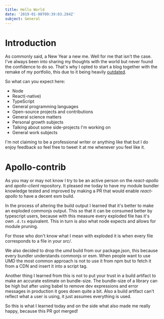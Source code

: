 ```yaml
---
title: Hello World
date: '2019-01-08T09:39:03.284Z'
subject: General
---
```


# Introduction

As commonly said, a New Year a new me. Well for me that isn't the case. I've always
been into sharing my thoughts with the world but never found the confidence to do so.
That's why I opted to start a blog together with the remake of my portfolio, this due
to it being heavily [outdated](https://jovidecroock.github.io).

So what can you expect here:

- Node
- React(-native)
- TypeScript
- General programming languages
- Open-source projects and contributions
- General science matters
- Personal growth subjects
- Talking about some side-projects I'm working on
- General work subjects

I'm not claiming to be a professional writer or anything like that but I do enjoy
feedback so feel free to tweet it at me whenever you feel like it.

# Apollo-contrib

As you may or may not know I try to be an active person on the _react-apollo_ and
_apollo-client_ repository. It pleased me today to have my module bundler knowledge
tested and improved by making a PR that would enable _react-apollo_ to have a decent
esm build.

In the process of altering the build output I learned that it's better to make an
exploded commonjs output. This so that it can be consumed better by typescript users,
because with this measure every exploded file has it's own `.d.ts` equivalent.
This in turn is also what node expects and allows for module pruning.

For those who don't know what I mean with exploded it is when every file corresponds
to a file in your _src/_.

We also decided to drop the _umd_ build from our package.json, this because every
bundler understands commonjs or esm. When people want to use UMD the most common
approach is not to use it from npm but to fetch it from a CDN and insert it into a
script tag.

Another thing I learned from this is not to put your trust in a build artifact to
make an accurate estimate on bundle-size.
The bundle-size of a library can be high but after using babel to remove dev
expressions and error messages in production it goes down quite a bit.
Also a build artifact can't reflect what a user is using, it just assumes everything
is used.

So this is what I learned today and on the side what also made me really happy,
because this PR got merged!
